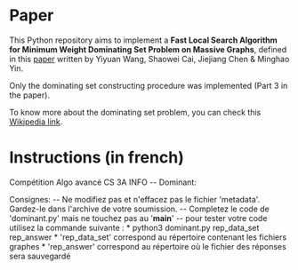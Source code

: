 # Paper

This Python repository aims to implement a **Fast Local Search Algorithm for Minimum Weight Dominating Set Problem on Massive Graphs**, defined in this [paper](https://www.ijcai.org/proceedings/2018/0210.pdf) written by Yiyuan Wang, Shaowei Cai, Jiejiang Chen & Minghao Yin.

Only the dominating set constructing procedure was implemented (Part 3 in the paper).

To know more about the dominating set problem, you can check this [Wikipedia link](https://en.wikipedia.org/wiki/Dominating_set).

# Instructions (in french)

Compétition Algo avancé CS 3A INFO -- Dominant:

Consignes:
-- Ne modifiez pas et n'effacez pas le fichier 'metadata'. Gardez-le dans l'archive de votre soumission.
-- Completez le code de 'dominant.py' mais ne touchez pas au '__main__'
-- pour tester votre code utilisez la commande suivante : 
       * python3 dominant.py rep_data_set rep_answer
       * 'rep_data_set' correspond au répertoire contenant les fichiers graphes
       * 'rep_answer' correspond au répertoire où le fichier des réponses sera sauvegardé
